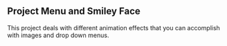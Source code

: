 ## Project Menu and Smiley Face

This project deals with different animation effects that you can accomplish with images and drop down menus.

